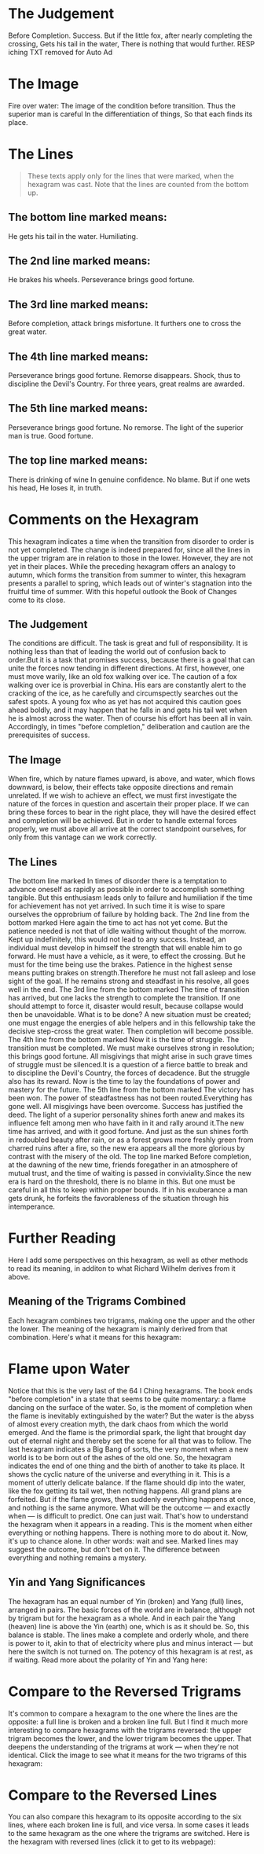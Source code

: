 # The Judgement

Before Completion. Success.
But if the little fox, after nearly completing the crossing,
Gets his tail in the water,
There is nothing that would further.
RESP iching TXT removed for Auto Ad

# The Image

Fire over water:
The image of the condition before transition.
Thus the superior man is careful
In the differentiation of things,
So that each finds its place.

# The Lines

> These texts apply only for the lines that were marked, when the hexagram was cast. Note that the lines are counted from the bottom up.

## The bottom line marked means:

He gets his tail in the water.
Humiliating.

## The 2nd line marked means:

He brakes his wheels.
Perseverance brings good fortune.

## The 3rd line marked means:

Before completion, attack brings misfortune.
It furthers one to cross the great water.

## The 4th line marked means:

Perseverance brings good fortune.
Remorse disappears.
Shock, thus to discipline the Devil's Country.
For three years, great realms are awarded.

## The 5th line marked means:

Perseverance brings good fortune.
No remorse.
The light of the superior man is true.
Good fortune.

## The top line marked means:

There is drinking of wine
In genuine confidence. No blame.
But if one wets his head,
He loses it, in truth.

# Comments on the Hexagram

This hexagram indicates a time when the transition from disorder to order is not yet completed. The change is indeed prepared for, since all the lines in the upper trigram are in relation to those in the lower. However, they are not yet in their places. While the preceding hexagram offers an analogy to autumn, which forms the transition from summer to winter, this hexagram presents a parallel to spring, which leads out of winter's stagnation into the fruitful time of summer. With this hopeful outlook the Book of Changes come to its close.

## The Judgement

The conditions are difficult. The task is great and full of responsibility. It is nothing less than that of leading the world out of confusion back to order.But it is a task that promises success, because there is a goal that can unite the forces now tending in different directions. At first, however, one must move warily, like an old fox walking over ice. The caution of a fox walking over ice is proverbial in China. His ears are constantly alert to the cracking of the ice, as he carefully and circumspectly searches out the safest spots. A young fox who as yet has not acquired this caution goes ahead boldly, and it may happen that he falls in and gets his tail wet when he is almost across the water. Then of course his effort has been all in vain. Accordingly, in times "before completion," deliberation and caution are the prerequisites of success.

## The Image

When fire, which by nature flames upward, is above, and water, which flows downward, is below, their effects take opposite directions and remain unrelated. If we wish to achieve an effect, we must first investigate the nature of the forces in question and ascertain their proper place. If we can bring these forces to bear in the right place, they will have the desired effect and completion will be achieved. But in order to handle external forces properly, we must above all arrive at the correct standpoint ourselves, for only from this vantage can we work correctly.

## The Lines

The bottom line marked
In times of disorder there is a temptation to advance oneself as rapidly as possible in order to accomplish something tangible. But this enthusiasm leads only to failure and humiliation if the time for achievement has not yet arrived. In such time it is wise to spare ourselves the opprobrium of failure by holding back.
The 2nd line from the bottom marked
Here again the time to act has not yet come. But the patience needed is not that of idle waiting without thought of the morrow. Kept up indefinitely, this would not lead to any success. Instead, an individual must develop in himself the strength that will enable him to go forward. He must have a vehicle, as it were, to effect the crossing. But he must for the time being use the brakes. Patience in the highest sense means putting brakes on strength.Therefore he must not fall asleep and lose sight of the goal. If he remains strong and steadfast in his resolve, all goes well in the end.
The 3rd line from the bottom marked
The time of transition has arrived, but one lacks the strength to complete the transition. If one should attempt to force it, disaster would result, because collapse would then be unavoidable. What is to be done? A new situation must be created; one must engage the energies of able helpers and in this fellowship take the decisive step-cross the great water. Then completion will become possible.
The 4th line from the bottom marked
Now it is the time of struggle. The transition must be completed. We must make ourselves strong in resolution; this brings good fortune. All misgivings that might arise in such grave times of struggle must be silenced.It is a question of a fierce battle to break and to discipline the Devil's Country, the forces of decadence. But the struggle also has its reward. Now is the time to lay the foundations of power and mastery for the future.
The 5th line from the bottom marked
The victory has been won. The power of steadfastness has not been routed.Everything has gone well. All misgivings have been overcome. Success has justified the deed. The light of a superior personality shines forth anew and makes its influence felt among men who have faith in it and rally around it.The new time has arrived, and with it good fortune. And just as the sun shines forth in redoubled beauty after rain, or as a forest grows more freshly green from charred ruins after a fire, so the new era appears all the more glorious by contrast with the misery of the old.
The top line marked
Before completion, at the dawning of the new time, friends foregather in an atmosphere of mutual trust, and the time of waiting is passed in conviviality.Since the new era is hard on the threshold, there is no blame in this. But one must be careful in all this to keep within proper bounds. If in his exuberance a man gets drunk, he forfeits the favorableness of the situation through his intemperance.

# Further Reading



Here I add some perspectives on this hexagram, as well as other methods to read its meaning, in additon to what Richard Wilhelm derives from it above.

## Meaning of the Trigrams Combined

Each hexagram combines two trigrams, making one the upper and the other the lower. The meaning of the hexagram is mainly derived from that combination. Here's what it means for this hexagram:

# Flame upon Water

Notice that this is the very last of the 64 I Ching hexagrams. The book ends "before completion" in a state that seems to be quite momentary: a flame dancing on the surface of the water. So, is the moment of completion when the flame is inevitably extinguished by the water? But the water is the abyss of almost every creation myth, the dark chaos from which the world emerged. And the flame is the primordial spark, the light that brought day out of eternal night and thereby set the scene for all that was to follow. The last hexagram indicates a Big Bang of sorts, the very moment when a new world is to be born out of the ashes of the old one. So, the hexagram indicates the end of one thing and the birth of another to take its place. It shows the cyclic nature of the universe and everything in it. This is a moment of utterly delicate balance. If the flame should dip into the water, like the fox getting its tail wet, then nothing happens. All grand plans are forfeited. But if the flame grows, then suddenly everything happens at once, and nothing is the same anymore. What will be the outcome — and exactly when — is difficult to predict. One can just wait. That's how to understand the hexagram when it appears in a reading. This is the moment when either everything or nothing happens. There is nothing more to do about it. Now, it's up to chance alone. In other words: wait and see. Marked lines may suggest the outcome, but don't bet on it. The difference between everything and nothing remains a mystery.

## Yin and Yang Significances

The hexagram has an equal number of Yin (broken) and Yang (full) lines, arranged in pairs. The basic forces of the world are in balance, although not by trigram but for the hexagram as a whole. And in each pair the Yang (heaven) line is above the Yin (earth) one, which is as it should be. So, this balance is stable. The lines make a complete and orderly whole, and there is power to it, akin to that of electricity where plus and minus interact — but here the switch is not turned on. The potency of this hexagram is at rest, as if waiting. Read more about the polarity of Yin and Yang here:

# Compare to the Reversed Trigrams

It's common to compare a hexagram to the one where the lines are the opposite: a full line is broken and a broken line full. But I find it much more interesting to compare hexagrams with the trigrams reversed: the upper trigram becomes the lower, and the lower trigram becomes the upper. That deepens the understanding of the trigrams at work — when they're not identical. Click the image to see what it means for the two trigrams of this hexagram:

# Compare to the Reversed Lines

You can also compare this hexagram to its opposite according to the six lines, where each broken line is full, and vice versa. In some cases it leads to the same hexagram as the one where the trigrams are switched. Here is the hexagram with reversed lines (click it to get to its webpage):